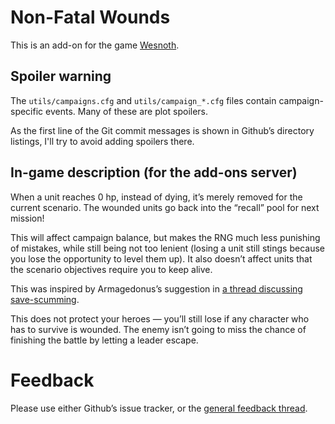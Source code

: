 Non-Fatal Wounds
================

This is an add-on for the game [Wesnoth](https://www.wesnoth.org/).

Spoiler warning
---------------

The `utils/campaigns.cfg` and `utils/campaign_*.cfg` files contain campaign-specific events. Many of these are plot spoilers.

As the first line of the Git commit messages is shown in Github’s directory listings, I'll try to avoid adding spoilers there.

In-game description (for the add-ons server)
--------------------------------------------

When a unit reaches 0 hp, instead of dying, it’s merely removed for the current scenario. The wounded units go back into the “recall” pool for next mission!

This will affect campaign balance, but makes the RNG much less punishing of mistakes, while still being not too lenient (losing a unit still stings because you lose the opportunity to level them up). It also doesn’t affect units that the scenario objectives require you to keep alive.

This was inspired by Armagedonus’s suggestion in [a thread discussing save-scumming](https://r.wesnoth.org/p641153).

This does not protect your heroes — you’ll still lose if any character who has to survive is wounded. The enemy isn’t going to miss the chance of finishing the battle by letting a leader escape.

Feedback
========

Please use either Github’s issue tracker, or the [general feedback thread](https://r.wesnoth.org/t51849).
